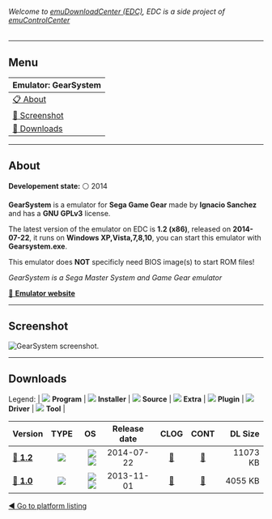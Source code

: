 ###### Welcome to [emuDownloadCenter (EDC)](https://github.com/PhoenixInteractiveNL/emuDownloadCenter/wiki/), EDC is a side project of [emuControlCenter](https://github.com/PhoenixInteractiveNL/emuControlCenter/wiki/)
***
## Menu
| **Emulator: GearSystem** |
|:---------|
| [:clipboard: About](#about) |
| [:sunrise: Screenshot](#screenshot) |
| [:floppy_disk: Downloads](#downloads) |
***
## About
**Developement state:** :white_circle: 2014

**GearSystem** is a emulator for **Sega Game Gear** made by **Ignacio Sanchez** and has a **GNU GPLv3** license.

The latest version of the emulator on EDC is **1.2 (x86)**, released on **2014-07-22**, it runs on **Windows XP,Vista,7,8,10**, you can start this emulator with **Gearsystem.exe**.

This emulator does **NOT** specificly need BIOS image(s) to start ROM files!

_GearSystem is a Sega Master System and Game Gear emulator_

[:link: **Emulator website**](http://github.com/drhelius/Gearsystem)
***
## Screenshot
![](https://raw.githubusercontent.com/PhoenixInteractiveNL/emuDownloadCenter/master/hooks/gearsystem/emulator_screen_01.jpg "GearSystem screenshot.")
***
## Downloads
Legend: | 
![](https://raw.githubusercontent.com/wiki/PhoenixInteractiveNL/emuDownloadCenter/images_misc/icon_program_24.png) **Program** | 
![](https://raw.githubusercontent.com/wiki/PhoenixInteractiveNL/emuDownloadCenter/images_misc/icon_installer_24.png) **Installer** | 
![](https://raw.githubusercontent.com/wiki/PhoenixInteractiveNL/emuDownloadCenter/images_misc/icon_source_code_24.png) **Source** | 
![](https://raw.githubusercontent.com/wiki/PhoenixInteractiveNL/emuDownloadCenter/images_misc/icon_extra_24.png) **Extra** | 
![](https://raw.githubusercontent.com/wiki/PhoenixInteractiveNL/emuDownloadCenter/images_misc/icon_plugin_24.png) **Plugin** | 
![](https://raw.githubusercontent.com/wiki/PhoenixInteractiveNL/emuDownloadCenter/images_misc/icon_driver_24.png) **Driver** | 
![](https://raw.githubusercontent.com/wiki/PhoenixInteractiveNL/emuDownloadCenter/images_misc/icon_tool_24.png) **Tool** | 
 
| Version | TYPE | OS | Release date | CLOG | CONT | DL Size |
|:--------|:----:|---:|:------------:|:----:|:----:|--------:|
| [:floppy_disk: **1.2**](https://github.com/PhoenixInteractiveNL/edc-repo0003/raw/master/gearsystem/1.2.7z) | ![](https://raw.githubusercontent.com/wiki/PhoenixInteractiveNL/emuDownloadCenter/images_misc/icon_program_24.png) | ![](https://raw.githubusercontent.com/wiki/PhoenixInteractiveNL/emuDownloadCenter/images_misc/logo_windows_24.png)![](https://raw.githubusercontent.com/wiki/PhoenixInteractiveNL/emuDownloadCenter/images_misc/icon_32-bit_24.png) | 2014-07-22 | [:page_facing_up:](https://github.com/PhoenixInteractiveNL/edc-repo0003/blob/master/gearsystem/1.2_changelog.txt) | [:mag_right:](https://github.com/PhoenixInteractiveNL/edc-repo0003/blob/master/gearsystem/1.2_contents.txt) | 11073 KB |
| [:floppy_disk: **1.0**](https://github.com/PhoenixInteractiveNL/edc-repo0003/raw/master/gearsystem/1.0.7z) | ![](https://raw.githubusercontent.com/wiki/PhoenixInteractiveNL/emuDownloadCenter/images_misc/icon_program_24.png) | ![](https://raw.githubusercontent.com/wiki/PhoenixInteractiveNL/emuDownloadCenter/images_misc/logo_windows_24.png)![](https://raw.githubusercontent.com/wiki/PhoenixInteractiveNL/emuDownloadCenter/images_misc/icon_32-bit_24.png) | 2013-11-01 | [:page_facing_up:](https://github.com/PhoenixInteractiveNL/edc-repo0003/blob/master/gearsystem/1.0_changelog.txt) | [:mag_right:](https://github.com/PhoenixInteractiveNL/edc-repo0003/blob/master/gearsystem/1.0_contents.txt) | 4055 KB |

[:arrow_backward: Go to platform listing](https://github.com/PhoenixInteractiveNL/emuDownloadCenter/wiki/EDC-Platform-List)
